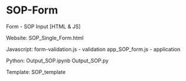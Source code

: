 # SOP-Form
Form - SOP Input [HTML &amp; JS]

Website:
SOP_Single_Form.html

Javascript:
form-validation.js - validation
app_SOP_form.js - application 

Python:
Output_SOP.ipynb
Output_SOP.py

Template:
SOP_template

